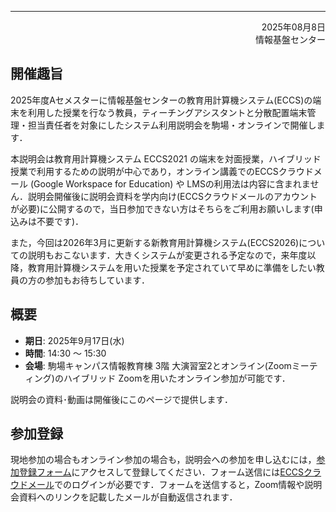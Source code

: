 ---


<div style="text-align: right;">
<span>2025年08月8日</span><br />
<span>情報基盤センター</span><br />
</div>

## 開催趣旨

2025年度Aセメスターに情報基盤センターの教育用計算機システム(ECCS)の端末を利用した授業を行なう教員，ティーチングアシスタントと分散配置端末管理・担当責任者を対象にしたシステム利用説明会を駒場・オンラインで開催します．

本説明会は教育用計算機システム ECCS2021 の端末を対面授業，ハイブリッド授業で利用するための説明が中心であり，オンライン講義でのECCSクラウドメール (Google Workspace for Education) や LMSの利用法は内容に含まれません．説明会開催後に説明会資料を学内向け(ECCSクラウドメールのアカウントが必要)に公開するので，当日参加できない方はそちらをご利用お願いします(申込みは不要です)．

また，今回は2026年3月に更新する新教育用計算機システム(ECCS2026)についての説明もおこないます．大きくシステムが変更される予定なので，来年度以降，教育用計算機システムを用いた授業を予定されていて早めに準備をしたい教員の方の参加もお待ちしています．


## 概要

- **期日**: 2025年9月17日(水)
- **時間**: 14:30 ～ 15:30
- **会場**: 駒場キャンパス情報教育棟 3階 大演習室2とオンライン(Zoomミーティング)のハイブリッド
Zoomを用いたオンライン参加が可能です．

説明会の資料･動画は開催後にこのページで提供します．

## 参加登録

現地参加の場合もオンライン参加の場合も，説明会への参加を申し込むには，[参加登録フォーム](https://forms.gle/JesdmfqSkjzds84x7)にアクセスして登録してください．フォーム送信には[ECCSクラウドメール](/google)でのログインが必要です．フォームを送信すると，Zoom情報や説明会資料へのリンクを記載したメールが自動返信されます．